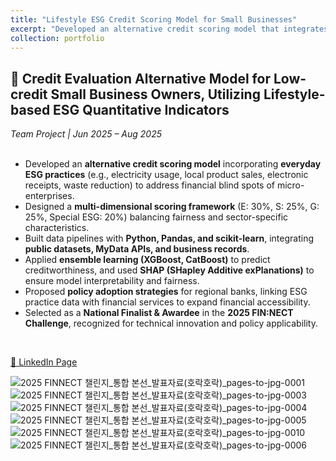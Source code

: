 ```yaml
---
title: "Lifestyle ESG Credit Scoring Model for Small Businesses"
excerpt: "Developed an alternative credit scoring model that integrates everyday ESG practices of small businesses, addressing the financial blind spots of micro-enterprises. Selected as a National Finalist & Awardee at the 2025 FIN:NECT Challenge.<br/><img src='/images/portfolio/esg_credit_model.png'>"
collection: portfolio
---
```


## 🌱 Credit Evaluation Alternative Model for Low-credit Small Business Owners, Utilizing Lifestyle-based ESG Quantitative Indicators
*Team Project | Jun 2025 – Aug 2025*  
<Br/>

- Developed an **alternative credit scoring model** incorporating **everyday ESG practices** (e.g., electricity usage, local product sales, electronic receipts, waste reduction) to address financial blind spots of micro-enterprises.  
- Designed a **multi-dimensional scoring framework** (E: 30%, S: 25%, G: 25%, Special ESG: 20%) balancing fairness and sector-specific characteristics.  
- Built data pipelines with **Python, Pandas, and scikit-learn**, integrating **public datasets, MyData APIs, and business records**.  
- Applied **ensemble learning (XGBoost, CatBoost)** to predict creditworthiness, and used **SHAP (SHapley Additive exPlanations)** to ensure model interpretability and fairness.  
- Proposed **policy adoption strategies** for regional banks, linking ESG practice data with financial services to expand financial accessibility.  
- Selected as a **National Finalist & Awardee** in the **2025 FIN:NECT Challenge**, recognized for technical innovation and policy applicability.  
<br/>

[🔗 LinkedIn Page](https://www.linkedin.com/posts/ljm1614_fintech-esg-ai-activity-7368604206519242754-cMKe?utm_source=share&utm_medium=member_desktop&rcm=ACoAAEpH2tkBEMS6pS_OPixyLEWy_j3teHbe9ww)
<br/>

![2025 FINNECT 챌린지_통합 본선_발표자료(호락호락)_pages-to-jpg-0001](https://github.com/user-attachments/assets/d0aff64c-d7e6-464f-b1af-8c049f3944ca)
![2025 FINNECT 챌린지_통합 본선_발표자료(호락호락)_pages-to-jpg-0003](https://github.com/user-attachments/assets/54b38319-2e04-4f47-a7b5-fcdb378c305d)
![2025 FINNECT 챌린지_통합 본선_발표자료(호락호락)_pages-to-jpg-0004](https://github.com/user-attachments/assets/49efa55c-c3be-4fc1-a40c-0e75c862e952)
![2025 FINNECT 챌린지_통합 본선_발표자료(호락호락)_pages-to-jpg-0005](https://github.com/user-attachments/assets/06f9e60d-d734-445d-884c-08d9a6badf43)
![2025 FINNECT 챌린지_통합 본선_발표자료(호락호락)_pages-to-jpg-0010](https://github.com/user-attachments/assets/07ae9c35-95d3-461f-891c-f4bee853e0f1)
![2025 FINNECT 챌린지_통합 본선_발표자료(호락호락)_pages-to-jpg-0006](https://github.com/user-attachments/assets/591279c7-46d3-4117-8941-878c43800f51)
<br/>
